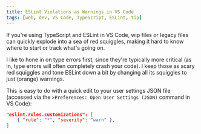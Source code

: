 ```yaml
---
title: ESLint Violations as Warnings in VS Code
tags: [web, dev, VS Code, TypeScript, ESLint, tip]
---
```


If you're using TypeScript and ESLint in VS Code, wip files or legacy files can quickly explode into a sea of red squiggles, making it hard to know where to start or track what's going on.

I like to hone in on type errors first, since they're typically more critical (as in, type errors will often completely crash your code). I keep those as scary red squiggles and tone ESLint down a bit by changing all its squiggles to just (orange) warnings.

This is easy to do with a quick edit to your user settings JSON file (accessed via the `>Preferences: Open User Settings (JSON)` command in VS Code):

```json
"eslint.rules.customizations": [
    { "rule": "*", "severity": "warn" },
]
```
